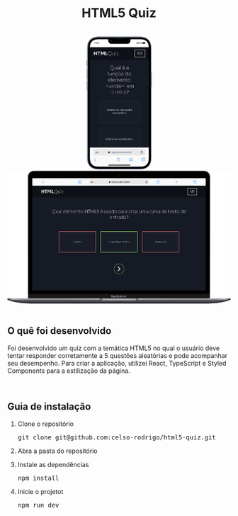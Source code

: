<h1 align="center">HTML5 Quiz</h1>

<br/>

<div align="center">
<img height="300" src="https://github.com/celso-rodrigo/html5-quiz/blob/main/public/mobile-preview.png" />
<img height="300" src="https://github.com/celso-rodrigo/html5-quiz/blob/main/public/noteboo-preview.png" />
</div>

<br/>

<h2>O quê foi desenvolvido</h2>
<p>Foi desenvolvido um quiz com a temática HTML5 no qual o usuário deve tentar responder corretamente a 5 questões aleatórias e pode acompanhar seu desempenho. Para criar a aplicação, utilizei React, TypeScript e Styled Components para a estilização da página.<p>
  
<br/>

<h2>Guia de instalação</h2> 
<ol>
  <li>
    <p>Clone o repositório</p>
    <pre>git clone git@github.com:celso-rodrigo/html5-quiz.git</pre>
  </li>
  <li>
    <p>Abra a pasta do repositório</p>
  </li>
  <li>
    <p>Instale as dependências</p>
    <pre>npm install</pre>
  </li>
  <li>
    <p>Inicie o projetot</p>
    <pre>npm run dev</pre>
  </li>
</ol>
